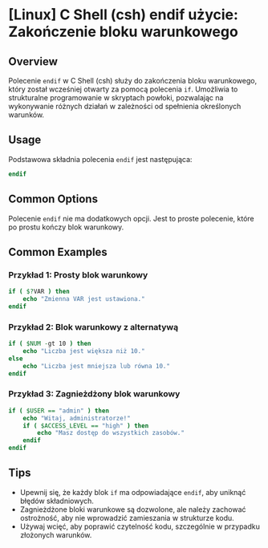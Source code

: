 # [Linux] C Shell (csh) endif użycie: Zakończenie bloku warunkowego

## Overview
Polecenie `endif` w C Shell (csh) służy do zakończenia bloku warunkowego, który został wcześniej otwarty za pomocą polecenia `if`. Umożliwia to strukturalne programowanie w skryptach powłoki, pozwalając na wykonywanie różnych działań w zależności od spełnienia określonych warunków.

## Usage
Podstawowa składnia polecenia `endif` jest następująca:

```csh
endif
```

## Common Options
Polecenie `endif` nie ma dodatkowych opcji. Jest to proste polecenie, które po prostu kończy blok warunkowy.

## Common Examples

### Przykład 1: Prosty blok warunkowy
```csh
if ( $?VAR ) then
    echo "Zmienna VAR jest ustawiona."
endif
```

### Przykład 2: Blok warunkowy z alternatywą
```csh
if ( $NUM -gt 10 ) then
    echo "Liczba jest większa niż 10."
else
    echo "Liczba jest mniejsza lub równa 10."
endif
```

### Przykład 3: Zagnieżdżony blok warunkowy
```csh
if ( $USER == "admin" ) then
    echo "Witaj, administratorze!"
    if ( $ACCESS_LEVEL == "high" ) then
        echo "Masz dostęp do wszystkich zasobów."
    endif
endif
```

## Tips
- Upewnij się, że każdy blok `if` ma odpowiadające `endif`, aby uniknąć błędów składniowych.
- Zagnieżdżone bloki warunkowe są dozwolone, ale należy zachować ostrożność, aby nie wprowadzić zamieszania w strukturze kodu.
- Używaj wcięć, aby poprawić czytelność kodu, szczególnie w przypadku złożonych warunków.